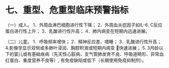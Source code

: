 # 七、重型、危重型临床预警指标

（一）成人。
1．外周血淋巴细胞进行性下降；
2．外周血炎症因子如IL-6. C反应蛋白进行性上升； 3．乳酸进行性升高；
4．肺内病变在短期内迅速进展。

（二）儿童。
1．呼吸频率增快；
2．精神反应差、嗜睡；
3．乳酸进行性升高；
4.影像学显示双侧或多肺叶浸润、胸腔积液或短期内病变
快速进展；
5. 3月龄以下的婴儿或有基础疾病（先天性心脏病、支气管肺发育不良、呼吸道畸形、异常血红蛋白、重度营养不良等）, 有免疫缺陷或低下（长期使用免疫抑制剂）。
